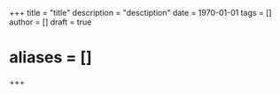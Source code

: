 +++
title = "title"
description = "desctiption"
date = 1970-01-01
tags = []
author = []
draft = true

# aliases = []
+++


